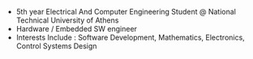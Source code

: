 - 5th year Electrical And Computer Engineering Student @ National Technical University of Athens
- Hardware / Embedded SW engineer
- Interests Include : Software Development, Mathematics, Electronics, Control Systems Design

<!---
PanagiotisPrountzosCS/PanagiotisPrountzosCS is a ✨ special ✨ repository because its `README.md` (this file) appears on your GitHub profile.
You can click the Preview link to take a look at your changes.
--->
